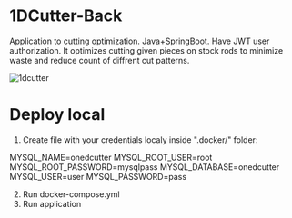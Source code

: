 # 1DCutter-Back
Application to cutting optimization. Java+SpringBoot. Have JWT user authorization. It optimizes cutting given pieces on stock rods to minimize waste and reduce count of diffrent cut patterns.

![1dcutter](https://user-images.githubusercontent.com/17216772/209470560-a651757f-14c1-4861-8134-fb1e686b36d7.png)

# Deploy local

1. Create file with your credentials localy inside ".docker/" folder:

MYSQL_NAME=onedcutter
MYSQL_ROOT_USER=root
MYSQL_ROOT_PASSWORD=mysqlpass
MYSQL_DATABASE=onedcutter
MYSQL_USER=user
MYSQL_PASSWORD=pass

2. Run docker-compose.yml
3. Run application